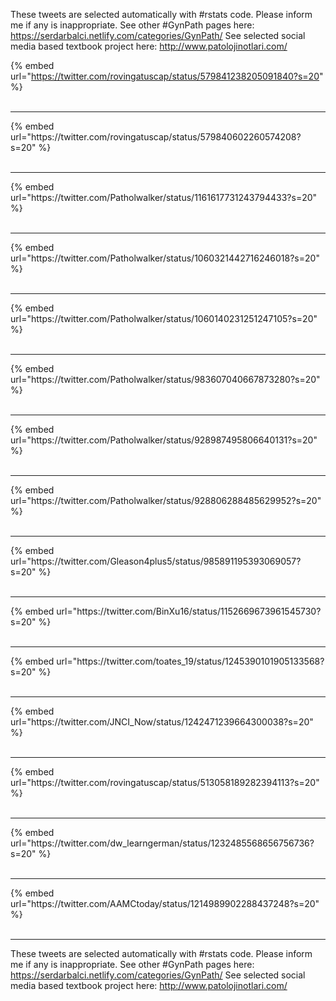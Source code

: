 

These tweets are selected automatically with #rstats code. Please inform me if any is inappropriate.
See other #GynPath pages here: https://serdarbalci.netlify.com/categories/GynPath/ 
See selected social media based textbook project here: http://www.patolojinotlari.com/

{% embed url="https://twitter.com/rovingatuscap/status/579841238205091840?s=20" %}<br>
<br>
<hr>
{% embed url="https://twitter.com/rovingatuscap/status/579840602260574208?s=20" %}<br>
<br>
<hr>
{% embed url="https://twitter.com/Patholwalker/status/1161617731243794433?s=20" %}<br>
<br>
<hr>
{% embed url="https://twitter.com/Patholwalker/status/1060321442716246018?s=20" %}<br>
<br>
<hr>
{% embed url="https://twitter.com/Patholwalker/status/1060140231251247105?s=20" %}<br>
<br>
<hr>
{% embed url="https://twitter.com/Patholwalker/status/983607040667873280?s=20" %}<br>
<br>
<hr>
{% embed url="https://twitter.com/Patholwalker/status/928987495806640131?s=20" %}<br>
<br>
<hr>
{% embed url="https://twitter.com/Patholwalker/status/928806288485629952?s=20" %}<br>
<br>
<hr>
{% embed url="https://twitter.com/Gleason4plus5/status/985891195393069057?s=20" %}<br>
<br>
<hr>
{% embed url="https://twitter.com/BinXu16/status/1152669673961545730?s=20" %}<br>
<br>
<hr>
{% embed url="https://twitter.com/toates_19/status/1245390101905133568?s=20" %}<br>
<br>
<hr>
{% embed url="https://twitter.com/JNCI_Now/status/1242471239664300038?s=20" %}<br>
<br>
<hr>
{% embed url="https://twitter.com/rovingatuscap/status/513058189282394113?s=20" %}<br>
<br>
<hr>
{% embed url="https://twitter.com/dw_learngerman/status/1232485568656756736?s=20" %}<br>
<br>
<hr>
{% embed url="https://twitter.com/AAMCtoday/status/1214989902288437248?s=20" %}<br>
<br>
<hr>


These tweets are selected automatically with #rstats code. Please inform me if any is inappropriate.
See other #GynPath pages here: https://serdarbalci.netlify.com/categories/GynPath/ 
See selected social media based textbook project here: http://www.patolojinotlari.com/
